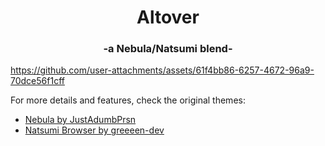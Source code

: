 <h1 align="center">Altover</h1>
<h3 align="center">-a Nebula/Natsumi blend-</h3>



https://github.com/user-attachments/assets/61f4bb86-6257-4672-96a9-70dce56f1cff



For more details and features, check the original themes:
- [Nebula by JustAdumbPrsn](https://github.com/JustAdumbPrsn/Zen-Nebula)
- [Natsumi Browser by greeeen-dev](https://github.com/greeeen-dev/natsumi-browser)
